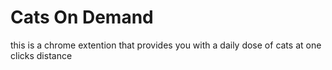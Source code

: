 # Cats On Demand
this is a chrome extention that provides you with a daily dose of cats at one clicks distance